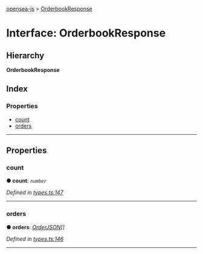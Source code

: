[opensea-js](../README.md) > [OrderbookResponse](../interfaces/orderbookresponse.md)

# Interface: OrderbookResponse

## Hierarchy

**OrderbookResponse**

## Index

### Properties

* [count](orderbookresponse.md#count)
* [orders](orderbookresponse.md#orders)

---

## Properties

<a id="count"></a>

###  count

**● count**: *`number`*

*Defined in [types.ts:147](https://github.com/ProjectOpenSea/opensea-js/blob/560d079/src/types.ts#L147)*

___
<a id="orders"></a>

###  orders

**● orders**: *[OrderJSON](orderjson.md)[]*

*Defined in [types.ts:146](https://github.com/ProjectOpenSea/opensea-js/blob/560d079/src/types.ts#L146)*

___

